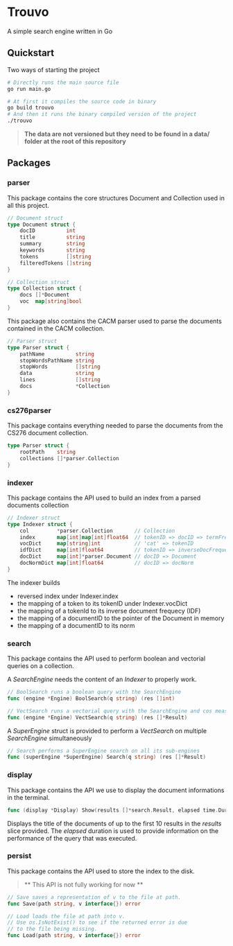 # Trouvo
A simple search engine written in Go

## Quickstart

Two ways of starting the project

```bash
# Directly runs the main source file
go run main.go
```

```bash
# At first it compiles the source code in binary
go build trouvo
# And then it runs the binary compiled version of the project
./trouvo
```

> **The data are not versioned but they need to be found in a data/ folder at the root of this repository**

## Packages

### parser

This package contains the core structures Document and Collection used in all this project.

```go
// Document struct
type Document struct {
	docID          int
	title          string
	summary        string
	keywords       string
	tokens         []string
	filteredTokens []string
}
```

```go
// Collection struct
type Collection struct {
	docs []*Document
	voc  map[string]bool
}
```
This package also contains the CACM parser used to parse the documents contained in the CACM collection.

```go
// Parser struct
type Parser struct {
	pathName          string
	stopWordsPathName string
	stopWords         []string
	data              string
	lines             []string
	docs              *Collection
}
```

### cs276parser

This package contains everything needed to parse the documents from the CS276 document collection.
```go
type Parser struct {
	rootPath    string
	collections []*parser.Collection
}
```

### indexer

This package contains the API used to build an index from a parsed documents collection
```go
// Indexer struct
type Indexer struct {
	col         *parser.Collection       // Collection
	index       map[int]map[int]float64  // tokenID => docID => termFrequecy
	vocDict     map[string]int           // 'cat' => tokenID
	idfDict     map[int]float64          // tokenID => inverseDocFrequency
	docDict     map[int]*parser.Document // docID => Document
	docNormDict map[int]float64          // docID => docNorm
}
```
The indexer builds
- reversed index under Indexer.index
- the mapping of a token to its tokenID under Indexer.vocDict
- the mapping of a tokenId to its inverse document frequecy (IDF)
- the mapping of a documentID to the pointer of the Document in memory
- the mapping of a documentID to its norm

### search

This package contains the API used to perform boolean and vectorial queries on a collection.

A *SearchEngine* needs the content of an *Indexer* to properly work.

```go
// BoolSearch runs a boolean query with the SearchEngine
func (engine *Engine) BoolSearch(q string) (res []int)
```

```go
// VectSearch runs a vectorial query with the SearchEngine and cos measure
func (engine *Engine) VectSearch(q string) (res []*Result)
```

A *SuperEngine* struct is provided to perform a *VectSearch* on multiple *SearchEngine* simultaneously

```go
// Search performs a SuperEngine search on all its sub-engines
func (superEngine *SuperEngine) Search(q string) (res []*Result)
```

### display

This package contains the API we use to display the document informations in the terminal.

```go
func (display *Display) Show(results []*search.Result, elapsed time.Duration)
```
Displays the title of the documents of up to the first 10 results in the *results* slice provided. The *elapsed* duration is used to provide information on the performance of the query that was executed.

### persist

This package contains the API used to store the index to the disk.

> ** This API is not fully working for now **

```go
// Save saves a representation of v to the file at path.
func Save(path string, v interface{}) error
```
```go
// Load loads the file at path into v.
// Use os.IsNotExist() to see if the returned error is due
// to the file being missing.
func Load(path string, v interface{}) error
```

